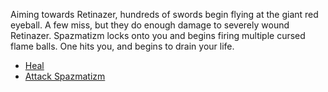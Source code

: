 Aiming towards Retinazer, hundreds of swords begin flying at the giant red eyeball.  A few miss, but they do enough damage to severely wound Retinazer.  Spazmatizm locks onto you and begins firing multiple cursed flame balls.  One hits you, and begins to drain your life.

- [Heal](./scene3A1b.md)
- [Attack Spazmatizm](./scene3A2b.md)